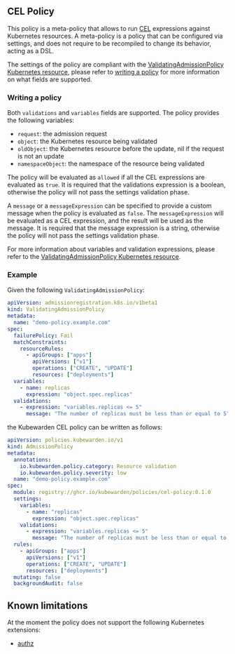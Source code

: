 ## CEL Policy

This policy is a meta-policy that allows to run [CEL](https://github.com/google/cel-go) expressions
against Kubernetes resources.
A meta-policy is a policy that can be configured via settings, and does not require to be recompiled to change its behavior, acting as a DSL.

The settings of the policy are compliant with the [ValidatingAdmissionPolicy Kubernetes resource](https://kubernetes.io/docs/reference/access-authn-authz/validating-admission-policy/),
please refer to [writing a policy](#writing-a-policy) for more information on what fields are supported.

### Writing a policy

Both `validations` and `variables` fields are supported.
The policy provides the following variables:

- `request`: the admission request
- `object`: the Kubernetes resource being validated
- `oldObject`: the Kubernetes resource before the update, nil if the request is not an update
- `namespaceObject`: the namespace of the resource being validated

The policy will be evaluated as `allowed` if all the CEL expressions are evaluated as `true`.
It is required that the validations expression is a boolean, otherwise the policy will not pass the settings validation phase.

A `message` or a `messageExpression` can be specified to provide a custom message when the policy is evaluated as `false`.
The `messageExpression` will be evaluated as a CEL expression, and the result will be used as the message.
It is required that the message expression is a string, otherwise the policy will not pass the settings validation phase.

For more information about variables and validation expressions, please refer to the [ValidatingAdmissionPolicy Kubernetes resource](https://kubernetes.io/docs/reference/access-authn-authz/validating-admission-policy/).

### Example

Given the following `ValidatingAdmissionPolicy`:

```yaml
apiVersion: admissionregistration.k8s.io/v1beta1
kind: ValidatingAdmissionPolicy
metadata:
  name: "demo-policy.example.com"
spec:
  failurePolicy: Fail
  matchConstraints:
    resourceRules:
      - apiGroups: ["apps"]
        apiVersions: ["v1"]
        operations: ["CREATE", "UPDATE"]
        resources: ["deployments"]
  variables:
    - name: replicas
      expression: "object.spec.replicas"
  validations:
    - expression: "variables.replicas <= 5"
      message: "The number of replicas must be less than or equal to 5"
```

the Kubewarden CEL policy can be written as follows:

```yaml
apiVersion: policies.kubewarden.io/v1
kind: AdmissionPolicy
metadata:
  annotations:
    io.kubewarden.policy.category: Resource validation
    io.kubewarden.policy.severity: low
  name: "demo-policy.example.com"
spec:
  module: registry://ghcr.io/kubewarden/policies/cel-policy:0.1.0
  settings:
    variables:
      - name: "replicas"
        expression: "object.spec.replicas"
    validations:
      - expression: "variables.replicas <= 5"
        message: "The number of replicas must be less than or equal to 5"
  rules:
    - apiGroups: ["apps"]
      apiVersions: ["v1"]
      operations: ["CREATE", "UPDATE"]
      resources: ["deployments"]
  mutating: false
  backgroundAudit: false
```

## Known limitations

At the moment the policy does not support the following Kubernetes extensions:

- [authz](https://pkg.go.dev/k8s.io/apiserver/pkg/cel/library#Authz)
